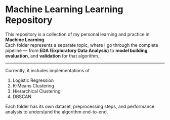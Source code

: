 #  Machine Learning Learning Repository

This repository is a collection of my personal learning and practice in **Machine Learning**.  
Each folder represents a separate topic, where I go through the complete pipeline — from **EDA (Exploratory Data Analysis)** to **model building**, **evaluation**, and **validation** for that algorithm.

---
Currently, it includes implementations of 
1. Logistic Regression
2. K-Means Clustering
3. Hierarchical Clustering
4. DBSCAN

Each folder has its own dataset, preprocessing steps, and performance analysis to understand the algorithm end-to-end.

